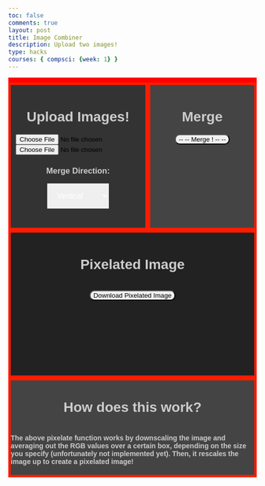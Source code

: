 ```yaml
---
toc: false
comments: true
layout: post
title: Image Combiner
description: Upload two images!
type: hacks
courses: { compsci: {week: 1} }
---
```


<head>
    <meta charset="UTF-8">
    <meta name="viewport" content="width=device-width, initial-scale=1.0">
    <style>
        /* Define styles for left and right halves */
        .container {
            display: flex;
            justify-content: space-between;
            align-items: center;
        }
        @keyframes rgbLightEffect {
            0% {
                border-color: red;
            }
            10% {
                border-color: yellow;
            }
            20% {
                border-color: lime;
            }
            30% {
                border-color: aqua;
            }
            40% {
                border-color: blue;
            }
            50% {
                border-color: fuchsia;
            }
            60% {
                border-color: blue;
            }
            70% {
                border-color: aqua;
            }
            80% {
                border-color: lime;
            }
            90% {
                border-color: yellow;
            }
            100% {
                border-color: red;
            }
        }
        .left-half,
        .right-half,
        .bottom-half {
            width: 500px;
            height: 300px;
            padding: 10px;
            box-sizing: border-box;
            color: black;
            border: 5.5px solid transparent;
            animation: rgbLightEffect 7.7s linear infinite;
        }
        .left-half {
            background-color: #333333;
            display: flex;
            flex-direction: column;
            align-items: center;
        }
        .right-half {
            background-color: #444444;
            text-align: center;
        }
        .bottom-half {
            background-color: #222222;
            text-align: center;
            align-items: center;
            width: 100%;
        }
        .p1 {
            font-family: 'Verdana', sans-serif;
            color: #CCCCCC;
        }
        .container2 {
            background-color: #444444;
            display: flex;
            flex-direction: column;
            align-items: center;
            font-family: 'Verdana', sans-serif;
            color: #CCCCCC;
            border: 5.5px solid transparent;
            animation: rgbLightEffect 7.7s linear infinite;
            overflow: break-word;
        }
        .container3 {
            background-color: #444444;
            display: flex;
            flex-direction: column;
            align-items: center;
            font-family: 'Verdana', sans-serif;
            border: 5.5px solid transparent;
            border-color: red;
        }
        .dropbtn {
            color: white;
            padding: 16px;
            font-size: 16px;
            border: none;
            cursor: pointer;
        }
        .dropdown {
            position: relative;
            display: inline-block;
        }
        .dropdown-content {
            display: none;
            position: absolute;
            min-width: 160px;
            overflow: auto;
            box-shadow: 0px 8px 16px 0px rgba(0, 0, 0, 0.2);
            z-index: 1;
        }
        .dropdown-content option {
            color: black;
            padding: 12px 16px;
            text-decoration: none;
            display: block;
        }
        .button {
            border-radius: 10px;
        }
    </style>
</head>



<body>
    <div class="container3">
    </div>
    <div class="container">
        <div class="left-half">
            <h1 class="p1"><strong>Upload Images!</strong></h1>
            <input type="file" id="imageInput" accept="image/*">
            <input type="file" id="imageInput2" accept="image/*">
            <h3 class="p1">Merge Direction: </h3>
            <div class="dropdown">
            <select id="direction" class="dropbtn">
                <div class="dropdown-content">
                    <option value="Vertical">Vertical</option>
                    <option value="Horizontal">Horizontal</option>
                </div>
            </select>
            </div>
        </div>
        <div class="right-half">
            <h1 class="p1"><strong>Merge</strong></h1>
            <button id="manipulateButton" class="button">-- -- Merge ! -- --</button>
        </div>
    </div>
    <div class="container">
        <div class="bottom-half">
            <h1 class="p1"><strong>Pixelated Image</strong></h1>
            <img id="uploadedImage" src="" alt="Uploaded Image" style="max-width: 100%; display: none;">
            <br>
            <button id="downloadButton" class="button">Download Pixelated Image</button>
            <br>
        </div>
    </div>
    <div class="container2">
        <div>
            <h1 class="p1"><Strong>How does this work?</Strong></h1>
        </div>
        <div>
            <h4 class="p1">The above pixelate function works by downscaling the image and averaging out the RGB values over a certain box, depending on the size you specify (unfortunately not implemented yet). Then, it rescales the image up to create a pixelated image!</h4>
        </div>
    </div>


<script>
    uploadedImageName = "";
    const resultContainer = document.getElementById("result");
    // const url = "http://localhost:8017/api/pixel-partner-api";
    const url = "https://fte.stu.nighthawkcodingsociety.com/api/pixel-partner-api";
    const test_url = url + "/test";
    const pixelate_url = url + "/pixelate/";
    const combine_url = url + "/combine/";
    const options = {
        method: 'GET', // *GET, POST, PUT, DELETE, etc.
        mode: 'cors', // no-cors, *cors, same-origin
        cache: 'default', // *default, no-cache, reload, force-cache, only-if-cached
        credentials: 'omit', // include, *same-origin, omit
        headers: {
            'Content-Type': 'application/json',
            // 'Content-Type': 'application/x-www-form-urlencoded',
        },
    };
    const post_options = {
        method: 'POST', // *GET, POST, PUT, DELETE, etc.
        mode: 'cors', // no-cors, *cors, same-origin
        cache: 'default', // *default, no-cache, reload, force-cache, only-if-cached
        credentials: 'omit', // include, *same-origin, omit
        headers: {
            'Content-Type': 'application/json',
            // 'Content-Type': 'application/x-www-form-urlencoded',
        },
    };
    // fetch the API
    fetch(test_url, options)
    // response is a RESTful "promise" on any successful fetch
    .then(response => {
        // check for response errors
        if (response.status !== 200) {
            error('GET API response failure: ' + response.status);
            return;
        }
        // valid response will have JSON data
        response.json().then(data => {
            console.log(data);
        })
    })
    // catch fetch errors (ie Nginx ACCESS to server blocked)
    .catch(err => {
    error(err + " " + test_url);
    });
    function handleImageUpload() {
        const imageInput = document.getElementById('imageInput');
        const imageInput2 = document.getElementById('imageInput2');
        const uploadedImage = document.getElementById('uploadedImage');
        const direction = document.getElementById('direction').value;
        const leftHalf = document.getElementById('left-half'); //new code

        const file = imageInput.files[0];
        const file2 = imageInput2.files[0];
        if (file && file2) { // Check if both files are selected
            const reader = new FileReader();
            const reader2 = new FileReader();
            let image1Data = ""; // Base64 data for the first image
            let image2Data = ""; // Base64 data for the second image

            reader.readAsDataURL(file);
            reader2.readAsDataURL(file2);

            reader.onload = function (e) {
                image1Data = e.target.result.split(',')[1];
                const fileName = file.name;
                uploadedImageName = file.name;
                const fileExtension = fileName.split('.').pop();

                reader2.onload = function (f) {
                    image2Data = f.target.result.split(',')[1];

                    // Fetch the API with both image data
                    data = {"direction": direction, "base64image1": image1Data, "base64image2": image2Data}
                    console.log(data)
                    const imageOptions = {...post_options, method: 'POST', body: JSON.stringify(data)};
                    fetch(combine_url, imageOptions)
                        .then(response => {
                            // Check for response errors
                            if (response.status !== 200) {
                                error('GET API response failure: ' + response.status);
                                return;
                            }
                            // Valid response will have JSON data
                            response.json().then(data => {
                                console.log(data)
                                const pixelatedImage = new Image();
                                pixelatedImage.src = 'data:image/' + fileExtension + ';base64,' + data['base64image'];

                                // Set a max-height for the image to fit within the text box
                                pixelatedImage.style.maxHeight = '100%';

                                uploadedImage.src = pixelatedImage.src;
                                uploadedImage.style.display = 'block';

                                pixelatedImage.onload = function () {
                                    const parent = document.querySelector('.bottom-half');
                                    const ratio = parent.clientWidth / pixelatedImage.width;

                                    if (ratio < 1) {
                                        const maxHeight = ratio * pixelatedImage.height
                                        parent.style.height = (maxHeight + 175) + 'px';
                                    } else {
                                        parent.style.height = (pixelatedImage.height + 175) + 'px';
                                    }
                                }
                            })
                        })
                };
            };
        }
    }
    function handleDownloadClick() {
    const uploadedImage = document.getElementById('uploadedImage');
    const pixelatedImage = new Image();
    pixelatedImage.src = uploadedImage.src;

    const imageInput = document.getElementById('imageInput');
    const imageInput2 = document.getElementById('imageInput2');
    const file1 = imageInput.files[0];
    const file2 = imageInput2.files[0];

    if (file1 && file2) {
        const name1 = file1.name.split('.')[0];
        const name2 = file2.name.split('.')[0];
        const extension = file1.name.split('.')[1];
        const downloadName = name1 + '-' + name2 + '.' + extension;

        // Create an anchor element for downloading
        const downloadLink = document.createElement('a');
        downloadLink.href = pixelatedImage.src;
        downloadLink.download = downloadName;
        downloadLink.style.display = 'none';

        // Append the anchor element to the document and trigger a click event
        document.body.appendChild(downloadLink);
        downloadLink.click();

        // Remove the anchor element
        document.body.removeChild(downloadLink);
    }
}
    const downloadButton = document.getElementById('downloadButton');
    downloadButton.addEventListener('click', handleDownloadClick);
    const manipulateButton = document.getElementById('manipulateButton');
    manipulateButton.addEventListener('click', handleImageUpload);
</script>

</body>
<br><br>